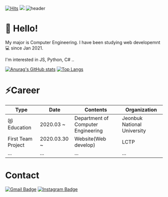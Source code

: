 [![Hits](https://hits.seeyoufarm.com/api/count/incr/badge.svg?url=https%3A%2F%2Fgithub.com%2FByuntil%2Fhit-counter&count_bg=%2379C83D&title_bg=%23555555&icon=&icon_color=%23E7E7E7&title=hits&edge_flat=true)](https://hits.seeyoufarm.com) <img src="https://img.shields.io/github/followers/Byuntil"/>
![header](https://capsule-render.vercel.app/api?type=wave&color=F8E2CF&height=300&section=header&text=Byuntil&fontSize=90)



# :wave: Hello!
 
 My major is Computer Engineering.
 I have been studying web developemnt:computer: since Jan 2021.
  
  I'm interested in JS, Python, C# ..
  
 

[![Anurag's GitHub stats](https://github-readme-stats.vercel.app/api?username=Byuntil)](https://github.com/Byuntil/github-readme-stats)
[![Top Langs](https://github-readme-stats.vercel.app/api/top-langs/?username=Byuntil&layout=compact)](https://github.com/anuraghazra/github-readme-stats)

# :zap:Career

|Type|Date|Contents|Organization|
|---|---|---|---|
|  :heart_eyes_cat:Education  | 2020.03 ~  | Department of Computer Engineering  |  Jeonbuk National University |
|  First Team Project | 2020.03.30 ~  |  Website(Web develop)  | LCTP  |
|  ... | ...  | ...  | ...  |

# Contact
[![Gmail Badge](https://img.shields.io/badge/Gmail-d14836?style=flet-square&logo=Gmail&logoColor=white&link=mailto:byuntil14@gmail.com)](mailto:byuntil@gmail.com)
[![Instagram Badge](http://img.shields.io/badge/Instagram-523FCF?style=flet-square&logo=Instagram&link=https://www.instagram.com/by_until/)](https://www.instagram.com/by_until/)
